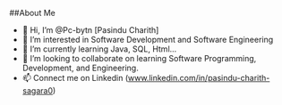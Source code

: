 ##About Me
- 👋 Hi, I’m @Pc-bytn [Pasindu Charith]
- 👀 I’m interested in Software Development and Software Engineering
- 🌱 I’m currently learning Java, SQL, Html...
- 💞️ I’m looking to collaborate on learning Software Programming, Development, and Engineering.
- 📫 Connect me on Linkedin (www.linkedin.com/in/pasindu-charith-sagara0)

<!---
Pc-bytn/Pc-bytn is a ✨ special ✨ repository because its `README.md` (this file) appears on your GitHub profile.
You can click the Preview link to take a look at your changes.
--->

